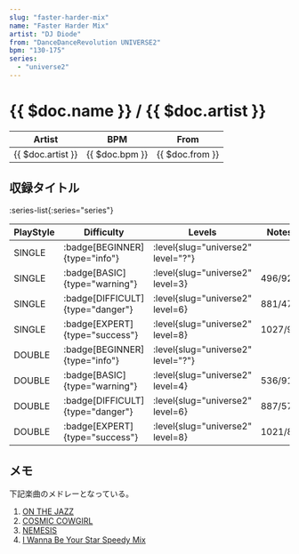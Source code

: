 ```yaml
---
slug: "faster-harder-mix"
name: "Faster Harder Mix"
artist: "DJ Diode"
from: "DanceDanceRevolution UNIVERSE2"
bpm: "130-175"
series:
  - "universe2"
---
```


# {{ $doc.name }} / {{ $doc.artist }}

|Artist|BPM|From|
|------|---|----|
|{{ $doc.artist }}|{{ $doc.bpm }}|{{ $doc.from }}|

## 収録タイトル

:series-list{:series="series"}

|PlayStyle|Difficulty|Levels|Notes|Movie|
|---------|----------|------|-----|-----|
|SINGLE| :badge[BEGINNER]{type="info"}|<div class="field is-grouped is-grouped-multiline"> :level{slug="universe2" level="?"}</div>|||
|SINGLE| :badge[BASIC]{type="warning"}|<div class="field is-grouped is-grouped-multiline"> :level{slug="universe2" level=3}</div>|496/92||
|SINGLE| :badge[DIFFICULT]{type="danger"}|<div class="field is-grouped is-grouped-multiline"> :level{slug="universe2" level=6}</div>|881/47||
|SINGLE| :badge[EXPERT]{type="success"}|<div class="field is-grouped is-grouped-multiline"> :level{slug="universe2" level=8}</div>|1027/92||
|DOUBLE| :badge[BEGINNER]{type="info"}|<div class="field is-grouped is-grouped-multiline"> :level{slug="universe2" level="?"}</div>|||
|DOUBLE| :badge[BASIC]{type="warning"}|<div class="field is-grouped is-grouped-multiline"> :level{slug="universe2" level=4}</div>|536/91||
|DOUBLE| :badge[DIFFICULT]{type="danger"}|<div class="field is-grouped is-grouped-multiline"> :level{slug="universe2" level=6}</div>|887/57||
|DOUBLE| :badge[EXPERT]{type="success"}|<div class="field is-grouped is-grouped-multiline"> :level{slug="universe2" level=8}</div>|1021/81||

## メモ

下記楽曲のメドレーとなっている。

1. [ON THE JAZZ](/songs/on-the-jazz)
1. [COSMIC COWGIRL](/songs/cosmic-cowgirl)
1. [NEMESIS](/songs/nemesis)
1. [I Wanna Be Your Star Speedy Mix](/songs/i-wanna-be-your-star)
